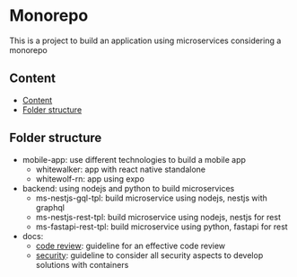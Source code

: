 # Monorepo

This is a project to build an application using microservices considering a monorepo

## Content

- [Content](#content)
- [Folder structure](#folder-structure)

## Folder structure

- mobile-app: use different technologies to build a mobile app
  - whitewalker: app with react native standalone
  - whitewolf-rn: app using expo
- backend: using nodejs and python to build microservices
  - ms-nestjs-gql-tpl: build microservice using nodejs, nestjs with graphql
  - ms-nestjs-rest-tpl: build microservice using nodejs, nestjs for rest
  - ms-fastapi-rest-tpl: build microservice using python, fastapi for rest
- docs:
  - [code review](./docs/CodeReview.md): guideline for an effective code review
  - [security](./docs/Security.md): guideline to consider all security aspects to develop solutions with containers
